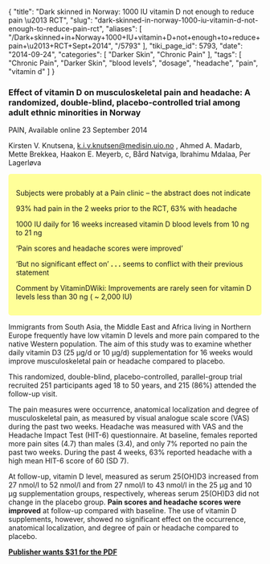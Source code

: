{
    "title": "Dark skinned in Norway: 1000 IU vitamin D not enough to reduce pain \u2013 RCT",
    "slug": "dark-skinned-in-norway-1000-iu-vitamin-d-not-enough-to-reduce-pain-rct",
    "aliases": [
        "/Dark+skinned+in+Norway+1000+IU+vitamin+D+not+enough+to+reduce+pain+\u2013+RCT+Sept+2014",
        "/5793"
    ],
    "tiki_page_id": 5793,
    "date": "2014-09-24",
    "categories": [
        "Darker Skin",
        "Chronic Pain"
    ],
    "tags": [
        "Chronic Pain",
        "Darker Skin",
        "blood levels",
        "dosage",
        "headache",
        "pain",
        "vitamin d"
    ]
}


### Effect of vitamin D on musculoskeletal pain and headache: A randomized, double-blind, placebo-controlled trial among adult ethnic minorities in Norway

PAIN, Available online 23 September 2014

Kirsten V. Knutsena, k.i.v.knutsen@medisin.uio.no , Ahmed A. Madarb, Mette Brekkea, Haakon E. Meyerb, c, Bård Natviga, Ibrahimu Mdalaa, Per Lagerløva

<div class="border" style="background-color:#FF9;padding:15px;margin:10px 0;border-radius:5px;width:>70%">

Subjects were probably at a Pain clinic – the abstract does not indicate

93% had pain in the 2 weeks prior to the RCT,  63% with headache

1000 IU daily for 16 weeks increased vitamin D blood levels from 10 ng to 21 ng

‘Pain scores and headache scores were improved’ 

‘But no significant effect on’  **. . .**    seems to conflict with their previous statement

Comment by VitaminDWiki: Improvements are rarely seen for vitamin D levels less than 30 ng ( ~ 2,000 IU)

</div>

Immigrants from South Asia, the Middle East and Africa living in Northern Europe frequently have low vitamin D levels and more pain compared to the native Western population. The aim of this study was to examine whether daily vitamin D3 (25 μg/d or 10 μg/d) supplementation for 16 weeks would improve musculoskeletal pain or headache compared to placebo. 

This randomized, double-blind, placebo-controlled, parallel-group trial recruited 251 participants aged 18 to 50 years, and 215 (86%) attended the follow-up visit. 

The pain measures were occurrence, anatomical localization and degree of musculoskeletal pain, as measured by visual analogue scale score (VAS) during the past two weeks. Headache was measured with VAS and the Headache Impact Test (HIT-6) questionnaire. At baseline, females reported more pain sites (4.7) than males (3.4), and only 7% reported no pain the past two weeks. During the past 4 weeks, 63% reported headache with a high mean HIT-6 score of 60 (SD 7). 

At follow-up, vitamin D level, measured as serum 25(OH)D3 increased from 27 nmol/l to 52 nmol/l and from 27 nmol/l to 43 nmol/l in the 25 μg and 10 μg supplementation groups, respectively, whereas serum 25(OH)D3 did not change in the placebo group.  **Pain scores and headache scores were improved**  at follow-up compared with baseline. The use of vitamin D supplements, however, showed no significant effect on the occurrence, anatomical localization, and degree of pain or headache compared to placebo.

 **[Publisher wants $31 for the PDF](http://www.painjournalonline.com/article/S0304-3959(14)00447-3/abstract)**